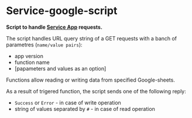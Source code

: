 # Service-google-script
**Script to handle [Service App](https://github.com/kravchenkovmiit/Service-app) requests.**

The script handles URL query string of a GET requests with a banch of parametres (`name/value pairs`):

- app version
- function name
- [papameters and values as an option]

Functions allow reading or writing data from specified Google-sheets.

As a result of trigered function, the script sends one of the following reply:

- `Success` or `Error` - in case of write operation
- string of values separated by `#` - in case of read operation
